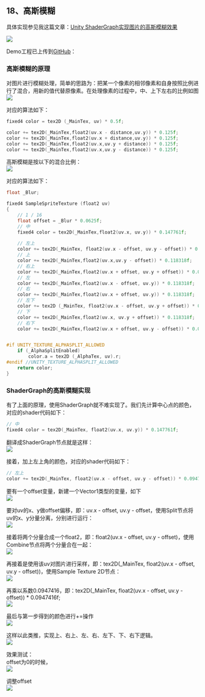 ## 18、高斯模糊
具体实现参见我这篇文章：[Unity ShaderGraph实现图片的高斯模糊效果](https://linxinfa.blog.csdn.net/article/details/112252490)

![](20210105214732888.gif)

Demo工程已上传到[GitHub](https://github.com/linxinfa/UnityShaderGraphGaussBlurDemo)：

### **高斯模糊的原理**
对图片进行模糊处理，简单的思路为：把某一个像素的相邻像素和自身按照比例进行了混合，用新的值代替原像素。在处理像素的过程中，中、上下左右的比例如图  
![](20210105204842769.png)


对应的算法如下：
```h
fixed4 color = tex2D (_MainTex, uv) * 0.5f;

color += tex2D(_MainTex,float2(uv.x - distance,uv.y)) * 0.125f;
color += tex2D(_MainTex,float2(uv.x + distance,uv.y)) * 0.125f;
color += tex2D(_MainTex,float2(uv.x,uv.y + distance)) * 0.125f;
color += tex2D(_MainTex,float2(uv.x,uv.y - distance)) * 0.125f;
```

高斯模糊是按以下的混合比例：  
![](20210105205103161.png)

对应的算法如下：
```h
float _Blur;

fixed4 SampleSpriteTexture (float2 uv)
{
    // 1 / 16
    float offset = _Blur * 0.0625f;
    // 中
	fixed4 color = tex2D(_MainTex,float2(uv.x, uv.y)) * 0.147761f;
	
    // 左上
    color += tex2D(_MainTex, float2(uv.x - offset, uv.y - offset)) * 0.0947416f;
    // 上
    color += tex2D(_MainTex,float2(uv.x,uv.y - offset)) * 0.118318f;
    // 右上
    color += tex2D(_MainTex,float2(uv.x + offset, uv.y + offset)) * 0.0947416f;
    // 左
    color += tex2D(_MainTex,float2(uv.x - offset, uv.y)) * 0.118318f;
    // 右
    color += tex2D(_MainTex,float2(uv.x + offset, uv.y)) * 0.118318f;
    // 左下
    color += tex2D (_MainTex, float2(uv.x - offset, uv.y + offset)) * 0.0947416f;
    // 下
    color += tex2D(_MainTex,float2(uv.x, uv.y + offset)) * 0.118318f;
    // 右下
    color += tex2D(_MainTex,float2(uv.x + offset, uv.y - offset)) * 0.0947416f;


#if UNITY_TEXTURE_ALPHASPLIT_ALLOWED
    if (_AlphaSplitEnabled)
        color.a = tex2D (_AlphaTex, uv).r;
#endif //UNITY_TEXTURE_ALPHASPLIT_ALLOWED
    return color;
}

```

### ShaderGraph的高斯模糊实现
有了上面的原理，使用ShaderGraph就不难实现了。我们先计算中心点的颜色，对应的shader代码如下：
```h
// 中
fixed4 color = tex2D(_MainTex, float2(uv.x, uv.y)) * 0.147761f;
```

翻译成ShaderGraph节点就是这样：  
![](20210105210633926.png)

接着，加上左上角的颜色，对应的shader代码如下：
```h
// 左上
color += tex2D(_MainTex, float2(uv.x - offset, uv.y - offset)) * 0.0947416f;
```

要有一个offset变量，新建一个Vector1类型的变量，如下   
![](20210105211115549.png)

要对uv的x、y做offset偏移，即：uv.x - offset, uv.y - offset，使用Split节点将uv的x、y分量分离，分别进行运行：  
![](20210105211658396.png)


接着将两个分量合成一个float2，即：float2(uv.x - offset, uv.y - offset)，使用Combine节点将两个分量合在一起：  
![](20210105211932572.png)

再接着是使用该uv对图片进行采样，即：tex2D(_MainTex, float2(uv.x - offset, uv.y - offset))，使用Sample Texture 2D节点：  
![](20210105212357348.png)

再乘以系数0.0947416，即：tex2D(_MainTex, float2(uv.x - offset, uv.y - offset)) * 0.0947416f;   
![](20210105212656776.png)

最后与第一步得到的颜色进行+=操作  
![](20210105212859170.png)

这样以此类推，实现上、右上、左、右、左下、下、右下逻辑。  
![](20210105213749119.png)

效果测试：  
offset为0的时候，  
![](20210105214313897.png)

调整offset  
![](20210105214404375.png)

